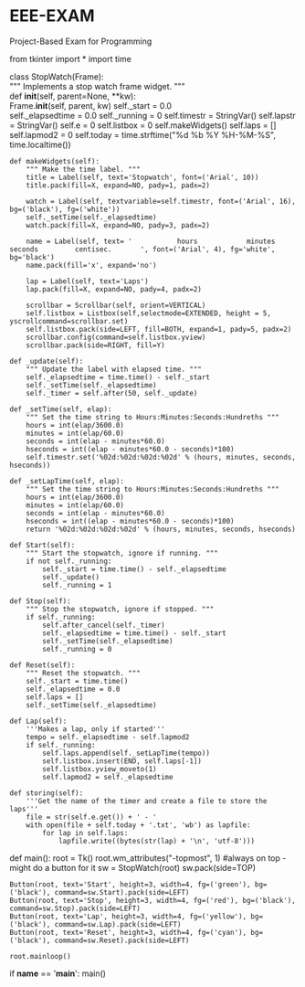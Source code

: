 # EEE-EXAM
Project-Based Exam for Programming

from tkinter import *
import time

class StopWatch(Frame):  
    """ Implements a stop watch frame widget. """                                                                
    def __init__(self, parent=None, **kw):        
        Frame.__init__(self, parent, kw)
        self._start = 0.0        
        self._elapsedtime = 0.0
        self._running = 0
        self.timestr = StringVar()
        self.lapstr = StringVar()
        self.e = 0
        self.listbox = 0
        self.makeWidgets()
        self.laps = []
        self.lapmod2 = 0
        self.today = time.strftime("%d %b %Y %H-%M-%S", time.localtime())
        
    def makeWidgets(self):                         
        """ Make the time label. """
        title = Label(self, text='Stopwatch', font=('Arial', 10))
        title.pack(fill=X, expand=NO, pady=1, padx=2)
        
        watch = Label(self, textvariable=self.timestr, font=('Arial', 16), bg=('black'), fg=('white'))
        self._setTime(self._elapsedtime)
        watch.pack(fill=X, expand=NO, pady=3, padx=2)
        
        name = Label(self, text= '           hours            minutes          seconds         centisec.       ', font=('Arial', 4), fg='white', bg='black')
        name.pack(fill='x', expand='no')

        lap = Label(self, text='Laps')
        lap.pack(fill=X, expand=NO, pady=4, padx=2)

        scrollbar = Scrollbar(self, orient=VERTICAL)
        self.listbox = Listbox(self,selectmode=EXTENDED, height = 5, yscrollcommand=scrollbar.set)
        self.listbox.pack(side=LEFT, fill=BOTH, expand=1, pady=5, padx=2)
        scrollbar.config(command=self.listbox.yview)
        scrollbar.pack(side=RIGHT, fill=Y)
   
    def _update(self): 
        """ Update the label with elapsed time. """
        self._elapsedtime = time.time() - self._start
        self._setTime(self._elapsedtime)
        self._timer = self.after(50, self._update)
    
    def _setTime(self, elap):
        """ Set the time string to Hours:Minutes:Seconds:Hundreths """
        hours = int(elap/3600.0)
        minutes = int(elap/60.0)
        seconds = int(elap - minutes*60.0)
        hseconds = int((elap - minutes*60.0 - seconds)*100)                
        self.timestr.set('%02d:%02d:%02d:%02d' % (hours, minutes, seconds, hseconds))

    def _setLapTime(self, elap):
        """ Set the time string to Hours:Minutes:Seconds:Hundreths """
        hours = int(elap/3600.0)
        minutes = int(elap/60.0)
        seconds = int(elap - minutes*60.0)
        hseconds = int((elap - minutes*60.0 - seconds)*100)            
        return '%02d:%02d:%02d:%02d' % (hours, minutes, seconds, hseconds)
        
    def Start(self):                                                     
        """ Start the stopwatch, ignore if running. """
        if not self._running:            
            self._start = time.time() - self._elapsedtime
            self._update()
            self._running = 1        
    
    def Stop(self):                                    
        """ Stop the stopwatch, ignore if stopped. """
        if self._running:
            self.after_cancel(self._timer)            
            self._elapsedtime = time.time() - self._start    
            self._setTime(self._elapsedtime)
            self._running = 0
    
    def Reset(self):                                  
        """ Reset the stopwatch. """
        self._start = time.time()         
        self._elapsedtime = 0.0
        self.laps = []   
        self._setTime(self._elapsedtime)

    def Lap(self):
        '''Makes a lap, only if started'''
        tempo = self._elapsedtime - self.lapmod2
        if self._running:
            self.laps.append(self._setLapTime(tempo))
            self.listbox.insert(END, self.laps[-1])
            self.listbox.yview_moveto(1)
            self.lapmod2 = self._elapsedtime
                       
    def storing(self):
        '''Get the name of the timer and create a file to store the laps'''
        file = str(self.e.get()) + ' - '
        with open(file + self.today + '.txt', 'wb') as lapfile:
            for lap in self.laps:
                lapfile.write((bytes(str(lap) + '\n', 'utf-8')))
            
def main():
    root = Tk()
    root.wm_attributes("-topmost", 1)      #always on top - might do a button for it
    sw = StopWatch(root)
    sw.pack(side=TOP)

    Button(root, text='Start', height=3, width=4, fg=('green'), bg=('black'), command=sw.Start).pack(side=LEFT)
    Button(root, text='Stop', height=3, width=4, fg=('red'), bg=('black'), command=sw.Stop).pack(side=LEFT)
    Button(root, text='Lap', height=3, width=4, fg=('yellow'), bg=('black'), command=sw.Lap).pack(side=LEFT)
    Button(root, text='Reset', height=3, width=4, fg=('cyan'), bg=('black'), command=sw.Reset).pack(side=LEFT)
    
    root.mainloop()

if __name__ == '__main__':
    main()
